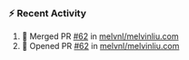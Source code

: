 ### :zap: Recent Activity

<!--START_SECTION:activity-->
1. 🎉 Merged PR [#62](https://github.com/melvnl/melvinliu.com/pull/62) in [melvnl/melvinliu.com](https://github.com/melvnl/melvinliu.com)
2. 💪 Opened PR [#62](https://github.com/melvnl/melvinliu.com/pull/62) in [melvnl/melvinliu.com](https://github.com/melvnl/melvinliu.com)
<!--END_SECTION:activity-->
